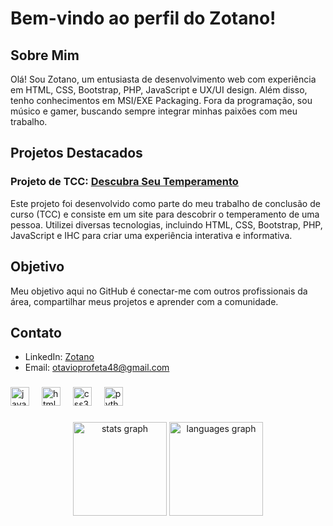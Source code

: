 # Bem-vindo ao perfil do Zotano!

## Sobre Mim
Olá! Sou Zotano, um entusiasta de desenvolvimento web com experiência em HTML, CSS, Bootstrap, PHP, JavaScript e UX/UI design. Além disso, tenho conhecimentos em MSI/EXE Packaging. Fora da programação, sou músico e gamer, buscando sempre integrar minhas paixões com meu trabalho.

## Projetos Destacados
### Projeto de TCC: [Descubra Seu Temperamento](https://github.com/OtavioProfeta/TCC_TADS_2023)
Este projeto foi desenvolvido como parte do meu trabalho de conclusão de curso (TCC) e consiste em um site para descobrir o temperamento de uma pessoa. Utilizei diversas tecnologias, incluindo HTML, CSS, Bootstrap, PHP, JavaScript e IHC para criar uma experiência interativa e informativa.

## Objetivo
Meu objetivo aqui no GitHub é conectar-me com outros profissionais da área, compartilhar meus projetos e aprender com a comunidade.

## Contato
- LinkedIn: [Zotano](https://www.linkedin.com/in/otavio-profeta/)
- Email: otavioprofeta48@gmail.com

###

<div align="left">
  <img src="https://cdn.jsdelivr.net/gh/devicons/devicon/icons/javascript/javascript-original.svg" height="30" alt="javascript logo"  />
  <img width="12" />
  <img src="https://cdn.jsdelivr.net/gh/devicons/devicon/icons/html5/html5-original.svg" height="30" alt="html5 logo"  />
  <img width="12" />
  <img src="https://cdn.jsdelivr.net/gh/devicons/devicon/icons/css3/css3-original.svg" height="30" alt="css3 logo"  />
  <img width="12" />
  <img src="https://cdn.jsdelivr.net/gh/devicons/devicon/icons/python/python-original.svg" height="30" alt="python logo"  />
  <img width="12" />
</div>

###
<div align="center">
  <img src="https://github-readme-stats.vercel.app/api?username=OtavioProfeta&hide_title=false&hide_rank=false&show_icons=true&include_all_commits=true&count_private=true&disable_animations=false&theme=aura&locale=en&hide_border=false&order=1" height="150" alt="stats graph"  />
  <img src="https://github-readme-stats.vercel.app/api/top-langs?username=OtavioProfeta&locale=en&hide_title=false&layout=compact&card_width=320&langs_count=5&theme=aura&hide_border=false&order=2" height="150" alt="languages graph"  />
</div>

###

